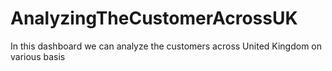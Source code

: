 # AnalyzingTheCustomerAcrossUK
In this dashboard we can analyze the customers across United Kingdom on various basis

